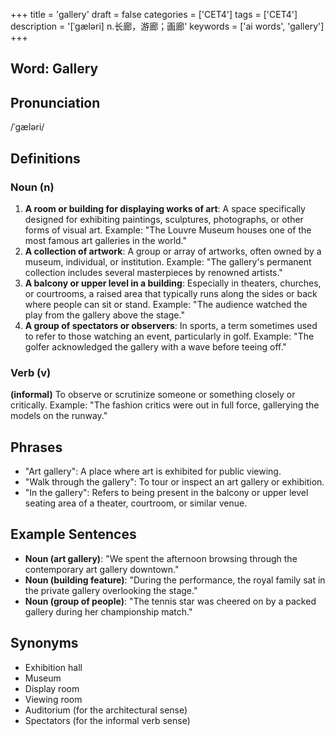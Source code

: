 +++
title = 'gallery'
draft = false
categories = ['CET4']
tags = ['CET4']
description = '[ˈgæləri] n.长廊，游廊；画廊'
keywords = ['ai words', 'gallery']
+++

## Word: Gallery

## Pronunciation
/ˈɡæləri/

## Definitions
### Noun (n)
1. **A room or building for displaying works of art**: A space specifically designed for exhibiting paintings, sculptures, photographs, or other forms of visual art. Example: "The Louvre Museum houses one of the most famous art galleries in the world."
2. **A collection of artwork**: A group or array of artworks, often owned by a museum, individual, or institution. Example: "The gallery's permanent collection includes several masterpieces by renowned artists."
3. **A balcony or upper level in a building**: Especially in theaters, churches, or courtrooms, a raised area that typically runs along the sides or back where people can sit or stand. Example: "The audience watched the play from the gallery above the stage."
4. **A group of spectators or observers**: In sports, a term sometimes used to refer to those watching an event, particularly in golf. Example: "The golfer acknowledged the gallery with a wave before teeing off."

### Verb (v)
**(informal)** To observe or scrutinize someone or something closely or critically. Example: "The fashion critics were out in full force, gallerying the models on the runway."

## Phrases
- "Art gallery": A place where art is exhibited for public viewing.
- "Walk through the gallery": To tour or inspect an art gallery or exhibition.
- "In the gallery": Refers to being present in the balcony or upper level seating area of a theater, courtroom, or similar venue.

## Example Sentences
- **Noun (art gallery)**: "We spent the afternoon browsing through the contemporary art gallery downtown."
- **Noun (building feature)**: "During the performance, the royal family sat in the private gallery overlooking the stage."
- **Noun (group of people)**: "The tennis star was cheered on by a packed gallery during her championship match."

## Synonyms
- Exhibition hall
- Museum
- Display room
- Viewing room
- Auditorium (for the architectural sense) 
- Spectators (for the informal verb sense)
